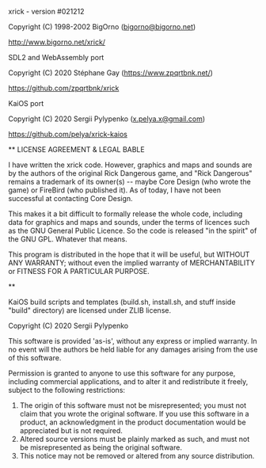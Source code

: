 xrick - version #021212

Copyright (C) 1998-2002 BigOrno (bigorno@bigorno.net)

http://www.bigorno.net/xrick/

SDL2 and WebAssembly port

Copyright (C) 2020 Stéphane Gay (https://www.zpqrtbnk.net/)

https://github.com/zpqrtbnk/xrick

KaiOS port

Copyright (C) 2020 Sergii Pylypenko (x.pelya.x@gmail.com)

https://github.com/pelya/xrick-kaios


** LICENSE AGREEMENT & LEGAL BABLE

I have written the xrick code. However, graphics and maps and sounds
are by the authors of the original Rick Dangerous game, and "Rick
Dangerous" remains a trademark of its owner(s) -- maybe Core Design
(who wrote the game) or FireBird (who published it). As of today, I
have not been successful at contacting Core Design.

This makes it a bit difficult to formally release the whole code,
including data for graphics and maps and sounds, under the terms of
licences such as the GNU General Public Licence. So the code is
released "in the spirit" of the GNU GPL. Whatever that means.

This program is distributed in the hope that it will be useful, but
WITHOUT ANY WARRANTY; without even the implied warranty of MERCHANTABILITY
or FITNESS FOR A PARTICULAR PURPOSE.

**

KaiOS build scripts and templates (build.sh, install.sh,
and stuff inside "build" directory) are licensed under ZLIB license.

Copyright (C) 2020 Sergii Pylypenko

This software is provided 'as-is', without any express or implied
warranty.  In no event will the authors be held liable for any damages
arising from the use of this software.

Permission is granted to anyone to use this software for any purpose,
including commercial applications, and to alter it and redistribute it
freely, subject to the following restrictions:

1. The origin of this software must not be misrepresented; you must not
   claim that you wrote the original software. If you use this software
   in a product, an acknowledgment in the product documentation would be
   appreciated but is not required. 
2. Altered source versions must be plainly marked as such, and must not be
   misrepresented as being the original software.
3. This notice may not be removed or altered from any source distribution.
